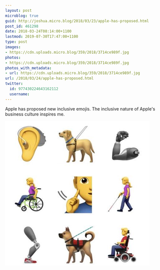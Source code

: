 ```yaml
---
layout: post
microblog: true
guid: http://joshua.micro.blog/2018/03/23/apple-has-proposed.html
post_id: 461298
date: 2018-03-24T08:14:00+1100
lastmod: 2019-07-30T17:47:00+1100
type: post
images:
- https://cdn.uploads.micro.blog/359/2018/3714ce989f.jpg
photos:
- https://cdn.uploads.micro.blog/359/2018/3714ce989f.jpg
photos_with_metadata:
- url: https://cdn.uploads.micro.blog/359/2018/3714ce989f.jpg
url: /2018/03/24/apple-has-proposed.html
twitter:
  id: 977430224643162112
  username: 
---
```

Apple has proposed new inclusive emojis. The inclusive nature of Apple's business culture inspires me.

<img src="uploads/2018/3714ce989f.jpg" width="468" height="467" />
